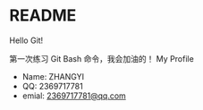 # README
Hello Git!

第一次练习 Git Bash 命令，我会加油的！
My Profile
- Name: ZHANGYI
- QQ:   2369717781
- emial: 2369717781@qq.com
